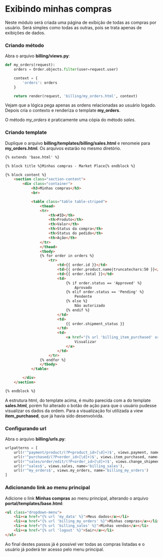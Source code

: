 # Exibindo minhas compras

Neste módulo será criada uma página de exibição de todas as compras por usuário. Será simples como todas as outras, pois se trata apenas de exibições de dados.

### Criando método

Abra o arquivo **billing/views.py**:

```python
def my_orders(request):
    orders = Order.objects.filter(user=request.user)

    context = {
        'orders': orders
    }

    return render(request, 'billing/my_orders.html', context)
```

Vejam que a lógica pega apenas as ordens relacionadas ao usuário logado. Depois cria o contexto e renderiza o template **my_orders**.

O método *my_orders* é praticamente uma cópia do método *sales*.

### Criando template

Duplique o arquivo **billing/templates/billing/sales.html** e renomeie para **my_orders.html**. Os arquivos estarão no mesmo diretório.

```html
{% extends 'base.html' %}

{% block title %}Minhas compras - Market Place{% endblock %}

{% block content %}
    <section class="section-content">
        <div class="container">
            <h3>Minhas compras</h3>
            <br>

            <table class="table table-striped">
                <thead>
                <tr>
                    <th>#ID</th>
                    <th>Produto</th>
                    <th>Valor</th>
                    <th>Status da compra</th>
                    <th>Status do pedido</th>
                    <th>Ação</th>
                </tr>
                </thead>
                <tbody>
                {% for order in orders %}
                    <tr>
                        <td>{{ order.id }}</td>
                        <td>{{ order.product.name|truncatechars:50 }}</td>
                        <td>{{ order.total }}</td>
                        <td>
                            {% if order.status == 'Approved' %}
                                Aprovado
                            {% elif order.status == 'Pending' %}
                                Pendente
                            {% else %}
                                Não autorizado
                            {% endif %}
                        </td>
                        <td>
                            {{ order.shipment_status }}
                        </td>
                        <td>
                            <a href="{% url 'billing_item_purchased' order.id %}">
                                Visualizar
                            </a>
                        </td>
                    </tr>
                {% endfor %}
                </tbody>
            </table>

        </div>
    </section>

{% endblock %}
```

A estrutura html, do template acima, é muito parecida com a do template **sales.html**, porém foi alterado o botão de ação para que o usuário pudesse visualizar os dados da ordem. Para a visualização foi utilizada a view **item_purchased**, que já havia sido desenvolvida.

### Configurando url

Abra o arquivo **billing/urls.py**:

```python
urlpatterns = [
    url(r'^payment/product/(?P<product_id>[\d]+)$', views.payment, name='billing_payment'),
    url(r'^purchased/(?P<order_id>[\d]+)$', views.item_purchased, name='billing_item_purchased'),
    url(r'^sales/order/edit/(?P<order_id>[\d]+)$', views.change_shipment_status, name='billing_change_shipment_status'),
    url(r'^sales$', views.sales, name='billing_sales'),
    url(r'^my_orders$', views.my_orders, name='billing_my_orders')
]
```

### Adicionando link ao menu principal

Adicione o link **Minhas compras** ao menu principal, alterando o arquivo **portal/templates/base.html**:

```html
<ul class="dropdown-menu">
    <li><a href="{% url 'my_data' %}">Meus dados</a></li>
    <li><a href="{% url 'billing_my_orders' %}">Minhas compras</a></li>
    <li><a href="{% url 'billing_sales' %}">Minhas vendas</a></li>
    <li><a href="{% url 'logout' %}">Sair</a></li>
</ul>
```

Ao final destes passos já é possível ver todas as compras listadas e o usuário já poderá ter acesso pelo menu principal.
